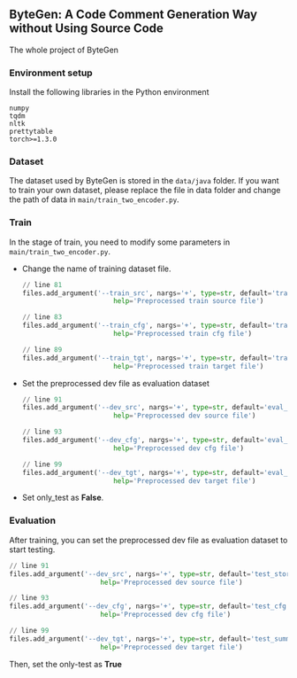 ## ByteGen: A Code Comment Generation Way without Using Source Code

The whole project of ByteGen





### Environment setup

Install the following libraries in the Python environment

~~~
numpy
tqdm
nltk
prettytable
torch>=1.3.0
~~~





### Dataset

The dataset used by ByteGen is stored in the `data/java` folder. If you want to train your own dataset, please replace the file in data folder and change the path of data in `main/train_two_encoder.py`. 





### Train

In the stage of train, you need to modify some parameters in `main/train_two_encoder.py`. 

* Change the name of training dataset file.

  ~~~python
  // line 81
  files.add_argument('--train_src', nargs='+', type=str, default='train_story.txt',
                         help='Preprocessed train source file')
  
  // line 83
  files.add_argument('--train_cfg', nargs='+', type=str, default='train_cfg.txt',
                         help='Preprocessed train cfg file')
  
  // line 89
  files.add_argument('--train_tgt', nargs='+', type=str, default='train_summ.txt',
                         help='Preprocessed train target file')
  ~~~

* Set the preprocessed dev file as evaluation dataset

  ~~~python
  // line 91
  files.add_argument('--dev_src', nargs='+', type=str, default='eval_story.txt',
                         help='Preprocessed dev source file')
  
  // line 93
  files.add_argument('--dev_cfg', nargs='+', type=str, default='eval_cfg.txt',
                         help='Preprocessed dev cfg file')
  
  // line 99
  files.add_argument('--dev_tgt', nargs='+', type=str, default='eval_summ.txt',
                         help='Preprocessed dev target file')
  ~~~

* Set only_test as **False**.







### Evaluation

After training, you can set the preprocessed dev file as evaluation dataset to start testing.

~~~python
// line 91
files.add_argument('--dev_src', nargs='+', type=str, default='test_story.txt',
                       help='Preprocessed dev source file')

// line 93
files.add_argument('--dev_cfg', nargs='+', type=str, default='test_cfg.txt',
                       help='Preprocessed dev cfg file')

// line 99
files.add_argument('--dev_tgt', nargs='+', type=str, default='test_summ.txt',
                       help='Preprocessed dev target file')
~~~



Then, set the only-test as **True**
